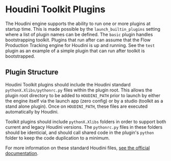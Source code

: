 # Houdini Toolkit Plugins

The Houdini engine supports the ability to run one or more plugins at startup
time. This is made possible by the `launch_builtin_plugins` setting where a list
of plugin names can be defined. The `basic` plugin handles bootstrapping
toolkit. Plugins that run after can assume that the Flow Production Tracking engine for Houdini
is up and running. See the `test` plugin as an example of a simple plugin that
can run after toolkit is bootstrapped.

## Plugin Structure

Houdini Toolkit plugins should include the Houdini standard
`pythonX.Xlibs/pythonrc.py` files within the plugin root. This allows the plugin
root directory to be added to `HOUDINI_PATH` prior to launch by either the
engine itself via the launch app (zero config) or by a studio (toolkit as a
stand alone plugin). Once on `HOUDINI_PATH`, these files are executed
automatically by Houdini.

Toolkit plugins should include `pythonX.Xlibs` folders
in order to support both current and legacy Houdini versions. The `pythonrc.py`
files in these folders should be identicial, and should call shared code in
the plugin's `python` folder to keep the code duplication to a minimum.

For more information on these standard Houdini files,
[see the official documentation](http://www.sidefx.com/docs/houdini/hom/locations).
